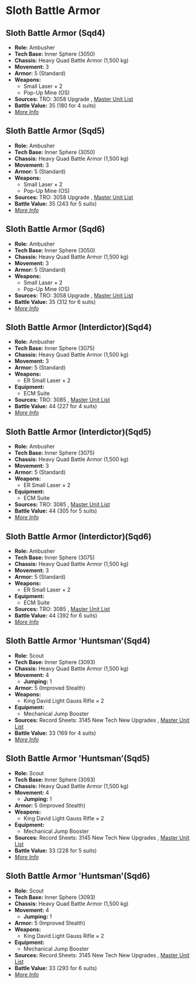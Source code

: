 # Sloth Battle Armor 

## Sloth Battle Armor (Sqd4) 

- **Role:** Ambusher 
- **Tech Base:** Inner Sphere (3050) 
- **Chassis:** Heavy Quad Battle Armor (1,500 kg) 
- **Movement:** 3 
- **Armor:** 5 (Standard) 
- **Weapons:** 
  - Small Laser × 2 
  - Pop-Up Mine (OS) 
- **Sources:** TRO: 3058 Upgrade , [Master Unit List](http://masterunitlist.info/Unit/Details/2970) 
- **Battle Value:** 35 (180 for 4 suits) 
- [*More Info*](sloth_battle_armor/sloth_battle_armor_sqd4.md) 

## Sloth Battle Armor (Sqd5) 

- **Role:** Ambusher 
- **Tech Base:** Inner Sphere (3050) 
- **Chassis:** Heavy Quad Battle Armor (1,500 kg) 
- **Movement:** 3 
- **Armor:** 5 (Standard) 
- **Weapons:** 
  - Small Laser × 2 
  - Pop-Up Mine (OS) 
- **Sources:** TRO: 3058 Upgrade , [Master Unit List](http://masterunitlist.info/Unit/Details/8586) 
- **Battle Value:** 35 (243 for 5 suits) 
- [*More Info*](sloth_battle_armor/sloth_battle_armor_sqd5.md) 

## Sloth Battle Armor (Sqd6) 

- **Role:** Ambusher 
- **Tech Base:** Inner Sphere (3050) 
- **Chassis:** Heavy Quad Battle Armor (1,500 kg) 
- **Movement:** 3 
- **Armor:** 5 (Standard) 
- **Weapons:** 
  - Small Laser × 2 
  - Pop-Up Mine (OS) 
- **Sources:** TRO: 3058 Upgrade , [Master Unit List](http://masterunitlist.info/Unit/Details/8950) 
- **Battle Value:** 35 (312 for 6 suits) 
- [*More Info*](sloth_battle_armor/sloth_battle_armor_sqd6.md) 

## Sloth Battle Armor (Interdictor)(Sqd4) 

- **Role:** Ambusher 
- **Tech Base:** Inner Sphere (3075) 
- **Chassis:** Heavy Quad Battle Armor (1,500 kg) 
- **Movement:** 3 
- **Armor:** 5 (Standard) 
- **Weapons:** 
  - ER Small Laser × 2 
- **Equipment:** 
  - ECM Suite 
- **Sources:** TRO: 3085 , [Master Unit List](http://masterunitlist.info/Unit/Details/2969) 
- **Battle Value:** 44 (227 for 4 suits) 
- [*More Info*](sloth_battle_armor/sloth_battle_armor_interdictorsqd4.md) 

## Sloth Battle Armor (Interdictor)(Sqd5) 

- **Role:** Ambusher 
- **Tech Base:** Inner Sphere (3075) 
- **Chassis:** Heavy Quad Battle Armor (1,500 kg) 
- **Movement:** 3 
- **Armor:** 5 (Standard) 
- **Weapons:** 
  - ER Small Laser × 2 
- **Equipment:** 
  - ECM Suite 
- **Sources:** TRO: 3085 , [Master Unit List](http://masterunitlist.info/Unit/Details/8585) 
- **Battle Value:** 44 (305 for 5 suits) 
- [*More Info*](sloth_battle_armor/sloth_battle_armor_interdictorsqd5.md) 

## Sloth Battle Armor (Interdictor)(Sqd6) 

- **Role:** Ambusher 
- **Tech Base:** Inner Sphere (3075) 
- **Chassis:** Heavy Quad Battle Armor (1,500 kg) 
- **Movement:** 3 
- **Armor:** 5 (Standard) 
- **Weapons:** 
  - ER Small Laser × 2 
- **Equipment:** 
  - ECM Suite 
- **Sources:** TRO: 3085 , [Master Unit List](http://masterunitlist.info/Unit/Details/8949) 
- **Battle Value:** 44 (392 for 6 suits) 
- [*More Info*](sloth_battle_armor/sloth_battle_armor_interdictorsqd6.md) 

## Sloth Battle Armor 'Huntsman'(Sqd4) 

- **Role:** Scout 
- **Tech Base:** Inner Sphere (3093) 
- **Chassis:** Heavy Quad Battle Armor (1,500 kg) 
- **Movement:** 4 
  - **Jumping:** 1 
- **Armor:** 5 (Improved Stealth) 
- **Weapons:** 
  - King David Light Gauss Rifle × 2 
- **Equipment:** 
  - Mechanical Jump Booster 
- **Sources:** Record Sheets: 3145 New Tech New Upgrades , [Master Unit List](http://masterunitlist.info/Unit/Details/6735) 
- **Battle Value:** 33 (169 for 4 suits) 
- [*More Info*](sloth_battle_armor/sloth_battle_armor_huntsmansqd4.md) 

## Sloth Battle Armor 'Huntsman'(Sqd5) 

- **Role:** Scout 
- **Tech Base:** Inner Sphere (3093) 
- **Chassis:** Heavy Quad Battle Armor (1,500 kg) 
- **Movement:** 4 
  - **Jumping:** 1 
- **Armor:** 5 (Improved Stealth) 
- **Weapons:** 
  - King David Light Gauss Rifle × 2 
- **Equipment:** 
  - Mechanical Jump Booster 
- **Sources:** Record Sheets: 3145 New Tech New Upgrades , [Master Unit List](http://masterunitlist.info/Unit/Details/8790) 
- **Battle Value:** 33 (228 for 5 suits) 
- [*More Info*](sloth_battle_armor/sloth_battle_armor_huntsmansqd5.md) 

## Sloth Battle Armor 'Huntsman'(Sqd6) 

- **Role:** Scout 
- **Tech Base:** Inner Sphere (3093) 
- **Chassis:** Heavy Quad Battle Armor (1,500 kg) 
- **Movement:** 4 
  - **Jumping:** 1 
- **Armor:** 5 (Improved Stealth) 
- **Weapons:** 
  - King David Light Gauss Rifle × 2 
- **Equipment:** 
  - Mechanical Jump Booster 
- **Sources:** Record Sheets: 3145 New Tech New Upgrades , [Master Unit List](http://masterunitlist.info/Unit/Details/9153) 
- **Battle Value:** 33 (293 for 6 suits) 
- [*More Info*](sloth_battle_armor/sloth_battle_armor_huntsmansqd6.md) 

